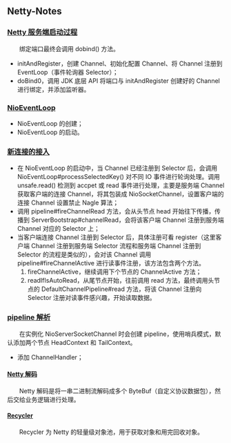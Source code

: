 ## Netty-Notes

### [Netty 服务端启动过程](https://github.com/martin-1992/Netty-Notes/tree/master/Netty%20%E6%9C%8D%E5%8A%A1%E7%AB%AF%E5%90%AF%E5%8A%A8%E8%BF%87%E7%A8%8B)
　　绑定端口最终会调用 dobind() 方法。

- initAndRegister，创建 Channel、初始化配置 Channel、将 Channel 注册到 EventLoop（事件轮询器 Selector）；
- doBind0，调用 JDK 底层 API 将端口与 initAndRegister 创建好的 Channel 进行绑定，并添加监听器。

### [NioEventLoop](https://github.com/martin-1992/Netty-Notes/tree/master/NioEventLoop)

- NioEventLoop 的创建；
- NioEventLoop 的启动。

### [新连接的接入](https://github.com/martin-1992/Netty-Notes/tree/master/%E6%96%B0%E8%BF%9E%E6%8E%A5%E7%9A%84%E6%8E%A5%E5%85%A5)

- 在 NioEventLoop 的启动中，当 Channel 已经注册到 Selector 后，会调用 NioEventLoop#processSelectedKey() 对不同 IO 事件进行轮询处理。调用 unsafe.read() 检测到 accpet 或 read 事件进行处理，主要是服务端 Channel 获取客户端的连接 Channel，将其包装成 NioSocketChannel，设置客户端的连接 Channel 设置禁止 Nagle 算法；
- 调用 pipeline#fireChannelRead 方法，会从头节点 head 开始往下传播，传播到 ServerBootstrap#channelRead，会将该客户端 Channel 注册到服务端 Channel 对应的 Selector 上；
- 当客户端连接 Channel 注册到 Selector 后，具体注册可看 register（这里客户端 Channel 注册到服务端 Selector 流程和服务端 Channel 注册到 Selector 的流程是类似的），会对该 Channel 调用 pipeline#fireChannelActive 进行读事件注册，该方法包含两个方法。
  1. fireChannelActive，继续调用下个节点的 ChannelActive 方法；
  2. readIfIsAutoRead，从尾节点开始，往前调用 read 方法，最终调用头节点的 DefaultChannelPipeline#read 方法，将该 Channel 注册向 Selector 注册对读事件感兴趣，开始读取数据。

### [pipeline 解析](https://github.com/martin-1992/Netty-Notes/tree/master/pipeline%20%E8%A7%A3%E6%9E%90)
　　在实例化 NioServerSocketChannel 时会创建 pipeline，使用哨兵模式，默认添加两个节点 HeadContext 和 TailContext。

- 添加 ChannelHandler；

#### [Netty 解码](https://github.com/martin-1992/Netty-Notes/tree/master/Netty%20%E8%A7%A3%E7%A0%81)
　　Netty 解码是将一串二进制流解码成多个 ByteBuf（自定义协议数据包），然后交给业务逻辑进行处理。

#### [Recycler](https://github.com/martin-1992/Netty-Notes/tree/master/Recycler)
　　Recycler 为 Netty 的轻量级对象池，用于获取对象和用完回收对象。
